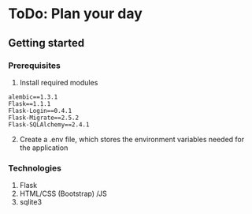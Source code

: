 # ToDo: Plan your day

## Getting started

### Prerequisites

1. Install required modules

```
alembic==1.3.1
Flask==1.1.1
Flask-Login==0.4.1
Flask-Migrate==2.5.2
Flask-SQLAlchemy==2.4.1
```

2. Create a .env file, which stores the environment variables needed for the application

### Technologies
1. Flask
2. HTML/CSS (Bootstrap) /JS
3. sqlite3